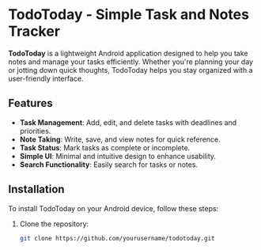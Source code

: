 # TodoToday - Simple Task and Notes Tracker

**TodoToday** is a lightweight Android application designed to help you take notes and manage your tasks efficiently. Whether you're planning your day or jotting down quick thoughts, TodoToday helps you stay organized with a user-friendly interface.

## Features
- **Task Management**: Add, edit, and delete tasks with deadlines and priorities.
- **Note Taking**: Write, save, and view notes for quick reference.
- **Task Status**: Mark tasks as complete or incomplete.
- **Simple UI**: Minimal and intuitive design to enhance usability.
- **Search Functionality**: Easily search for tasks or notes.

## Installation

To install TodoToday on your Android device, follow these steps:

1. Clone the repository:
   ```bash
   git clone https://github.com/yourusername/todotoday.git
